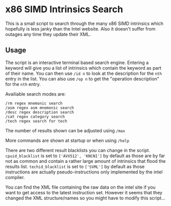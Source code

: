 # x86 SIMD Intrinsics Search

This is a small script to search through the many x86 SIMD intrinsics which hopefully is less janky than the Intel website.
Also it doesn't suffer from outages any time they update their XML.

## Usage

The script is an interactive terminal based search engine. Entering a keyword will give you a list of intrinsics which contain the keyword as part of their name.
You can then use `/id n` to look at the description for the `nth` entry in the list.
You can also use `/op n` to get the "operation description" for the `nth` entry.

Availiable search modes are:
```
/rm regex mnemonic search
/asm regex asm mnemonic search
/desc regex description search
/cat regex category search
/tech regex search for tech
```

The number of results shown can be adjusted using `/max`

More commands are shown at startup or when using `/help`

There are two different result blacklists you can change in the script.
`cpuid_blacklist` is set to `['AVX512', 'KNCNI']` by default as those are by far not as common and contain a rather large amount of intrinsics that flood the results list.
`techid_blacklist` is set to `['SVML']` by default as those instructions are actually pseudo-instructions only implemented by the intel compiler.

You can find the XML file containing the raw data on the intel site if you want to get access to the latest instruction set. However it seems that they changed the XML structure/names so you might have to modify this script...
